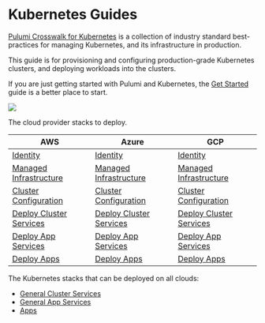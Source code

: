 # Kubernetes Guides

[Pulumi Crosswalk for Kubernetes][crosswalk-k8s] is a collection of industry standard
best-practices for managing Kubernetes, and its infrastructure in production.

This guide is for provisioning and configuring production-grade Kubernetes
clusters, and deploying workloads into the clusters.

If you are just getting started with Pulumi and Kubernetes, the
[Get Started][k8s-get-started] guide is a better place to start.

<img src="images/cake.svg">

The cloud provider stacks to deploy.

| AWS  | Azure  | GCP  |
|---|---|---|
| [Identity](./aws/01-identity) | [Identity](./azure/01-identity) | [Identity](./gcp/01-identity) |
| [Managed Infrastructure](./aws/02-managed-infra) | [Managed Infrastructure](./azure/02-managed-infra) | [Managed Infrastructure](./gcp/02-managed-infra) |
| [Cluster Configuration](./aws/03-cluster-configuration) | [Cluster Configuration](./azure/03-cluster-configuration) | [Cluster Configuration](./gcp/03-cluster-configuration) |
| [Deploy Cluster Services](./aws/04-cluster-services) | [Deploy Cluster Services](./azure/04-cluster-services) | [Deploy Cluster Services](./gcp/04-cluster-services) |
| [Deploy App Services](./aws/05-app-services) | [Deploy App Services](./azure/05-app-services) | [Deploy App Services](./gcp/05-app-services) |
| [Deploy Apps](./aws/06-apps) | [Deploy Apps](./azure/06-apps) | [Deploy Apps](./gcp/06-apps) |

The Kubernetes stacks that can be deployed on all clouds:

  * [General Cluster Services](./general-cluster-services)
  * [General App Services](./general-app-services)
  * [Apps](./apps)

[crosswalk-k8s]: https://pulumi.com/docs/guides/crosswalk/kubernetes
[k8s-get-started]: https://pulumi.com/docs/get-started/kubernetes
